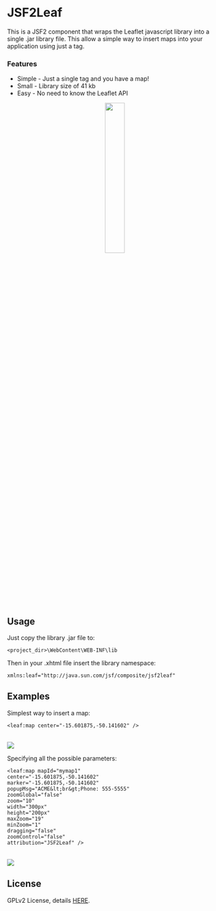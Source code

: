 # JSF2Leaf
This is a JSF2 component that wraps the Leaflet javascript library into a single .jar library file. This allow a simple way to insert maps into your application using just a tag.

### Features
* Simple - Just a single tag and you have a map!
* Small - Library size of 41 kb
* Easy - No need to know the Leaflet API

<div align="center"><img width="30%" src="https://raw.githubusercontent.com/themrleon/JSF2Leaf/master/images/primefaces.png"></div>

## Usage
Just copy the library .jar file to:
```
<project_dir>\WebContent\WEB-INF\lib
```
Then in your .xhtml file insert the library namespace:
```
xmlns:leaf="http://java.sun.com/jsf/composite/jsf2leaf"
```

## Examples

Simplest way to insert a map:
```
<leaf:map center="-15.601875,-50.141602" />
```
<br><img src="https://raw.githubusercontent.com/themrleon/JSF2Leaf/master/images/default.png">

Specifying all the possible parameters:
```
<leaf:map mapId="mymap1" 
center="-15.601875,-50.141602"  
marker="-15.601875,-50.141602" 
popupMsg="ACME&lt;br&gt;Phone: 555-5555" 
zoomGlobal="false" 
zoom="10" 
width="300px" 
height="200px" 
maxZoom="19" 
minZoom="1" 
dragging="false" 
zoomControl="false" 
attribution="JSF2Leaf" />
```
<br><img src="https://raw.githubusercontent.com/themrleon/JSF2Leaf/master/images/full.png">

## License
GPLv2 License, details <a href="https://raw.githubusercontent.com/themrleon/JSF2Leaf/master/LICENSE">HERE</a>.

